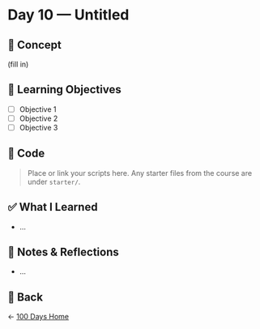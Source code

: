 # Day 10 — Untitled

## 🐍 Concept
(fill in)

## 🎯 Learning Objectives
- [ ] Objective 1
- [ ] Objective 2
- [ ] Objective 3

## 📜 Code
> Place or link your scripts here. Any starter files from the course are under `starter/`.

## ✅ What I Learned
- ...

## 📓 Notes & Reflections
- ...

## 🔗 Back
← [100 Days Home](../README.md)
